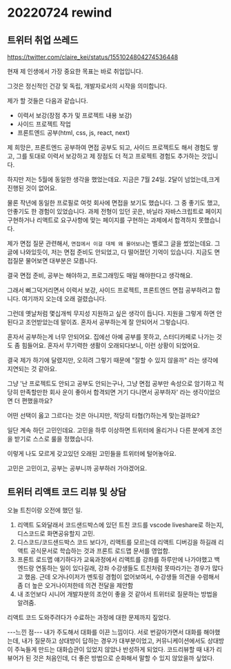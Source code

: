 # 20220724 rewind

## 트위터 취업 쓰레드

<https://twitter.com/claire_kei/status/1551024804274536448>

현재 제 인생에서 가장 중요한 목표는 바로 취업입니다.

그것은 정신적인 건강 및 독립, 개발자로서의 시작을 의미합니다.

제가 할 것들은 다음과 같습니다.

* 이력서 보강(장점 추가 및 프로젝트 내용 보강)
* 사이드 프로젝트 작업
* 프론트엔드 공부(html, css, js, react, next)

제 희망은, 프론트엔드 공부하여 면접 공부도 되고, 사이드 프로젝트도 해서 경험도 쌓고, 그를 토대로 이력서 보강하고 제 장점도 더 적고 프로젝트 경험도 추가하는 것입니다.

하지만 저는 5월에 동일한 생각을 했었는데요. 지금은 7월 24일. 2달이 넘었는데,크게 진행된 것이 없어요.

물론 작년에 동일한 프로필로 여럿 회사에 면접을 보기도 했습니다. 그 중 좋기도 했고, 안좋기도 한 경험이 있었습니다. 과제 전형이 있던 곳은, 바닐라 자바스크립트로 페이지 구현하거나 리액트로 요구사항에 맞는 페이지를 구현하는 과제에서 합격하지 못했습니다.

제가 면접 질문 관련해서, `면접에서 이걸 대체 왜 물어보냐`는 벨로그 글을 썼었는데요. 그 글에 나와있듯이, 저는 면접 준비도 안되었고, 다 떨어졌던 기억이 있습니다. 지금도 면접질문 물어보면 대부분은 모릅니다.

결국 면접 준비, 공부는 해야하고, 프로그래밍도 매일 해야한다고 생각해요.

그래서 삐그덕거리면서 이력서 보강, 사이드 프로젝트, 프론트엔드 면접 공부하려고 합니다. 여기까지 오는데 오래 걸렸습니다.

그런데 옛날처럼 몇십개씩 무지성 지원하고 싶은 생각이 듭니다. 지원을 그렇게 하면 안된다고 조언받았는데 말이죠. 혼자서 공부하는게 잘 안되어서 그렇습니다.

혼자서 공부하는게 너무 안되어요. 집에선 아예 공부를 못하고, 스터디카페로 나가는 것도 좀 힘들어요. 혼자서 무기력한 생활이 오래되다보니, 이런 상황이 되었어요.

결국 제가 하기에 달렸지만, 오히려 그렇기 때문에 "잘할 수 있지 않을까" 라는 생각에 지연되는 것 같아요.

그냥 '난 프로젝트도 안되고 공부도 안되는구나, 그냥 면접 공부만 속성으로 암기하고 적당히 만족할만한 회사 운이 좋아서 합격되면 거기 다니면서 공부하자' 라는 생각이었으면 더 편했을까요?

어떤 선택이 옳고 그르다는 것은 아니지만, 적당히 타협(?)하는게 맞는걸까요?

일단 계속 하던 고민인데요. 고민을 하루 이상하면 트위터에 올리거나 다른 분에게 조언을 받기로 스스로 룰을 정했습니다.

이렇게 나도 모르게 갖고있던 오래된 고민들을 트위터에 털어놓아요.

고민은 고민이고, 공부는 공부니까 공부하러 가야겠어요.

## 트위터 리액트 코드 리뷰 및 상담

오늘 트친이랑 오전에 했던 일.

1. 리액트 도와달래서 코드샌드박스에 있던 트친 코드를 vscode liveshare로 하는지, 디스코드로 화면공유할지 고민.
2. 디스코드/코드샌드박스 코드 보다가, 리액트를 모르는데 리액트 디버깅을 하길래 리액트 공식문서로 학습하는 것과 프론트 로드맵 문서를 영업함.
3. 프론트 로드맵 얘기하다가 교육과정에서 리액트를 강좌를 하루만에 나가야했고 백엔드랑 연동하는 일이 있다길래, 강좌 수강생들도 트친처럼 못따라가는 경우가 많다고 했음. 근데 오거나이저가 멘토링 경험이 없어보여서, 수강생들 의견을 수렴해서 좀 더 높은 오거나이저한테 의견 전달을 제안함
4. 내 조언보다 시니어 개발자분의 조언이 좋을 것 같아서 트위터로 질문하는 방법을 알려줌.

리액트 코드 도와주려다가 수료하는 과정에 대한 문제까지 짚었다.

---느낀 점---
내가 주도해서 대화를 이끈 느낌이다. 서로 번갈아가면서 대화를 해야했는데, 내가 질문하고 상대방이 답하는 경우가
대부분이었고, 커뮤니케이션에서도 상대방이 주눅들게 만드는 대화습관이 있었지 않았나 반성하게 되었다. 코드리뷰할 때 내가 리뷰어가 된 것은 처음인데, 더 좋은 방법으로 순화해서 말할 수 있지 않았을까 싶었다.
